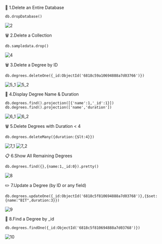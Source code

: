 🧹 1.Delete an Entire Database

~~~
db.dropDatabase()
~~~

![2](https://github.com/user-attachments/assets/ee5b7843-5a71-41b3-9489-fa14da1eb261)

🗑️ 2.Delete a Collection

~~~
db.sampledata.drop()
~~~

![4](https://github.com/user-attachments/assets/e038a826-b9d5-4060-97b8-fbd30dea41a5)

🗑️ 3.Delete a Degree by ID

~~~
db.degrees.deleteOne({_id:ObjectId('6818c59a10694888a7d03766')})
~~~

![5_1](https://github.com/user-attachments/assets/cffd1ab5-b3ac-42b3-9868-a9d92aaaf2c4)
![5_2](https://github.com/user-attachments/assets/716eb3b2-fcc7-4bd8-8e51-d543a6e791af)


👀 4.Display Degree Name & Duration

~~~
db.degrees.find().projection([{'name':1,'_id':1}])
db.degrees.find().projection(['name','duration'])
~~~

![6_1](https://github.com/user-attachments/assets/a99e0b7d-4e25-4fc6-883b-3c337ef437a8)
![6_2](https://github.com/user-attachments/assets/71eaa70a-4ec0-438a-a4c4-f9f58564fb9f)




🗑️ 5.Delete Degrees with Duration < 4


~~~
db.degrees.deleteMany({duration:{$lt:4}})
~~~

![7_1](https://github.com/user-attachments/assets/805edc87-3bb3-4d09-8aa3-808e4592630e)
![7_2](https://github.com/user-attachments/assets/42ea57c1-0ae9-4fff-bc1d-33c0ea79a4b2)

📋 6.Show All Remaining Degrees

~~~
db.degrees.find({},{name:1,_id:0}).pretty()
~~~

![8](https://github.com/user-attachments/assets/f35493bb-cc1a-4e57-aa43-cba02ee3fbe5)


✏️ 7.Update a Degree (by ID or any field)

~~~
db.degrees.updateOne({_id:ObjectId('6818c5f810694888a7d03768')},{$set:{name:"BIT",duration:3}})
~~~

![9](https://github.com/user-attachments/assets/2b8e5ead-180a-45fc-8cb3-47bf0eef481e)


📌 8.Find a Degree by _id

~~~
db.degrees.findOne({_id:ObjectId('6818c5f810694888a7d03768')})
~~~

![10](https://github.com/user-attachments/assets/ce5a613b-cf5b-4caa-88ff-d4303f255890)

